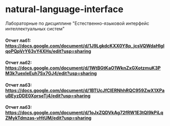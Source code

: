 # natural-language-interface
Лабораторные по дисциплине "Естественно-языковой интерфейс интеллектуальных систем"

#### Отчет лаб1: https://docs.google.com/document/d/1J9LgkdcKXX0Y8p_jcsVQWdaHIgIqoPQpVrY63vY4XHs/edit?usp=sharing

#### Отчет лаб2: https://docs.google.com/document/d/1WtBGtKaO1WknZxGXotzmuK3PM3k7uexIeEuh7Sx7GJ4/edit?usp=sharing

#### Отчет лаб3: https://docs.google.com/document/d/1BTUcJfCIERNhhRQC959ZwX1XPauBEyzDDE0XprseTj4/edit?usp=sharing

#### Отчет лаб3: https://docs.google.com/document/d/1oJxZQDVkAg72fRW1E3tQI9kPiLqZMykTdmzas-vHtUM/edit?usp=sharing
